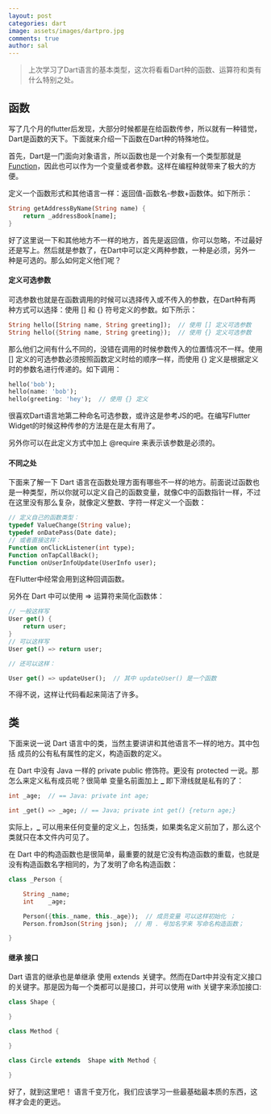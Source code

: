 ```yaml
---
layout: post
categories: dart
image: assets/images/dartpro.jpg
comments: true
author: sal
---
```

> 上次学习了Dart语言的基本类型，这次将看看Dart种的函数、运算符和类有什么特别之处。

## 函数
写了几个月的flutter后发现，大部分时候都是在给函数传参，所以就有一种错觉，Dart是函数的天下。下面就来介绍一下函数在Dart种的特殊地位。

首先，Dart是一门面向对象语言，所以函数也是一个对象有一个类型那就是[Function](https://api.dartlang.org/stable/2.0.0/dart-core/Function-class.html)，因此也可以作为一个变量或者参数。这样在编程种就带来了极大的方便。

定义一个函数形式和其他语言一样：返回值-函数名-参数+函数体。如下所示：
```dart
String getAddressByName(String name) {
    return _addressBook[name];
}
```
好了这里说一下和其他地方不一样的地方，首先是返回值，你可以忽略，不过最好还是写上。然后就是参数了，在Dart中可以定义两种参数，一种是必须，另外一种是可选的。那么如何定义他们呢？

#### 定义可选参数
可选参数也就是在函数调用的时候可以选择传入或不传入的参数，在Dart种有两种方式可以选择：使用 [] 和 {} 符号定义的参数。如下所示：
```dart
String hello([String name, String greeting]);  // 使用 [] 定义可选参数
String hello({String name, String greeting});  // 使用 {} 定义可选参数
```
那么他们之间有什么不同的，没错在调用的时候参数传入的位置情况不一样。使用 [] 定义的可选参数必须按照函数定义时给的顺序一样，而使用 {} 定义是根据定义时的参数名进行传递的。如下调用：
```dart
hello('bob');
hello(name: 'bob'); 
hello(greeting: 'hey');  // 使用 {} 定义
```

很喜欢Dart语言地第二种命名可选参数，或许这是参考JS的吧。在编写Flutter Widget的时候这种传参的方法是在是太有用了。

另外你可以在此定义方式中加上 @require 来表示该参数是必须的。

#### 不同之处
下面来了解一下 Dart 语言在函数处理方面有哪些不一样的地方。前面说过函数也是一种类型，所以你就可以定义自己的函数变量，就像C中的函数指针一样，不过在这里没有那么复杂，就像定义整数、字符一样定义一个函数：
```dart
// 定义自己的函数类型：
typedef ValueChange(String value);
typedef onDatePass(Date date);
// 或者直接这样：
Function onClickListener(int type);
Function onTapCallBack();
Function onUserInfoUpdate(UserInfo user);
```
在Flutter中经常会用到这种回调函数。

另外在 Dart 中可以使用 => 运算符来简化函数体：
```dart
// 一般这样写
User get() {
    return user;
}
// 可以这样写
User get() => return user;

// 还可以这样：

User get() => updateUser();  // 其中 updateUser() 是一个函数
```
不得不说，这样让代码看起来简洁了许多。


## 类
下面来说一说 Dart 语言中的类，当然主要讲讲和其他语言不一样的地方。其中包括 成员的公有私有属性的定义，构造函数的定义。

在 Dart 中没有 Java 一样的 private public 修饰符。更没有 protected 一说。那怎么来定义私有成员呢？很简单 变量名前面加上 **_** 即下滑线就是私有的了：
```dart
int _age;  // == Java: private int age;

int _get() => _age; // == Java; private int get() {return age;}
```
实际上，**_** 可以用来任何变量的定义上，包括类，如果类名定义前加了，那么这个类就只在本文件内可见了。

在 Dart 中的构造函数也是很简单，最重要的就是它没有构造函数的重载，也就是没有构造函数名字相同的，为了发明了命名构造函数：
```dart
class _Person {

    String _name;
    int    _age;

    Person({this._name, this._age});  // 成员变量 可以这样初始化 ；
    Person.fromJson(String json);  // 用 . 号加名字来 写命名构造函数；

}
```

#### 继承 接口

Dart 语言的继承也是单继承 使用 extends 关键字。然而在Dart中并没有定义接口的关键字。那是因为每一个类都可以是接口，并可以使用 with 关键字来添加接口:
```dart
class Shape {

}

class Method {

}

class Circle extends  Shape with Method {

}
```
好了，就到这里吧！
语言千变万化，我们应该学习一些最基础最本质的东西，这样才会走的更远。
